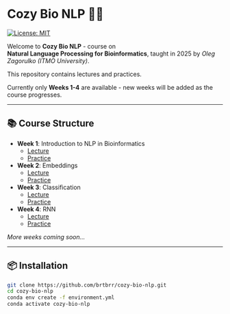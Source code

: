 # Cozy Bio NLP 🌱📖

[![License: MIT](https://img.shields.io/badge/Code-MIT-green.svg)](https://opensource.org/licenses/MIT)

Welcome to **Cozy Bio NLP** - course on  
**Natural Language Processing for Bioinformatics**, taught in 2025 by *Oleg Zagorulko (ITMO University)*.  

This repository contains lectures and practices.  

Currently only **Weeks 1-4** are available - new weeks will be added as the course progresses.  


---

## 📚 Course Structure

- **Week 1**: Introduction to NLP in Bioinformatics  
  - [Lecture](https://drive.google.com/file/d/1pTUgeVnoxCGNR64kKqBr8nWGcEsrQIOC/view?usp=sharing)  
  - [Practice](week01_intro/cancer_prediction.ipynb)
- **Week 2**: Embeddings  
  - [Lecture]()  
  - [Practice](week02_embeddings/word2vec.ipynb)  
- **Week 3**: Classification  
  - [Lecture]()  
  - [Practice](week03_classification/dummy_classification.ipynb)  
- **Week 4**: RNN  
  - [Lecture](https://drive.google.com/file/d/1IHHv9u459bqe7K0-XQcKLghIiBKoMgpI/view?usp=sharing)  
  - [Practice](week04_rnn/text_classification_using_rnn.ipynb) 

*More weeks coming soon...*  

---

## 📦 Installation

```bash
git clone https://github.com/brtbrr/cozy-bio-nlp.git
cd cozy-bio-nlp
conda env create -f environment.yml
conda activate cozy-bio-nlp
